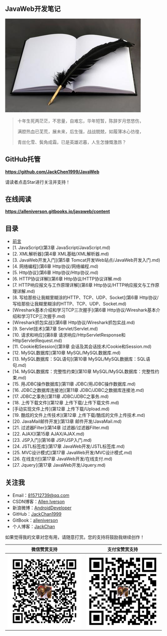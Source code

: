 ## JavaWeb开发笔记

![](assets/note.jpg)

> 十年生死两茫茫，不思量，自难忘，华年短暂，陈辞岁月悠悠伤，
>
> 满腔热血已芜荒，展未来，后生强，战战兢兢，如履薄冰心彷徨，
>
> 青丝化雪、鬓角成霜，已是英雄迟暮，人生怎慷慨激昂？

## GitHub托管

**https://github.com/JackChen1999/JavaWeb**

请读者点击Star进行关注并支持！

## 在线阅读

**https://alleniverson.gitbooks.io/javaweb/content**

## 目录

* [前言](README.md)
* [1. JavaScript](第3章 JavaScript/JavaScript.md)
* [2. XML解析器](第4章 XML基础/XML解析器.md)
* [3. JavaWeb开发入门](第5章 Tomcat开发Web站点/JavaWeb开发入门.md)
* [4. 网络编程](第6章 Http协议/网络编程.md)
* [5. Http协议](第6章 Http协议/Http协议.md)
* [6. HTTP协议详解](第6章 Http协议/HTTP协议详解.md)
* [7. HTTP响应报文与工作原理详解](第6章 Http协议/HTTP响应报文与工作原理详解.md)
* [8. 写给那些让我糊里糊涂的HTTP、TCP、UDP、Socket](第6章 Http协议/写给那些让我糊里糊涂的HTTP、TCP、UDP、Socket.md)
* [Wireshark基本介绍和学习TCP三次握手](第6章 Http协议/Wireshark基本介绍和学习TCP三次握手.md)
* [Wireshark抓包实战](第6章 Http协议/Wireshark抓包实战.md)
* [9. Servlet技术](第7章 Servlet/Servlet.md)
* [10. 请求和响应](第8章 请求响应/HttpServletResponse和HttpServletRequest.md)
* [11. Cookie和Session](第9章 会话及其会话技术/Cookie和Session.md)
* [12. MySQL数据库](第10章 MySQL/MySQL数据库.md)
* [13. MySQL数据库：SQL语句](第10章 MySQL/MySQL数据库：SQL语句.md)
* [14. MySQL数据库：完整性约束](第10章 MySQL/MySQL数据库：完整性约束.md)
* [15. 用JDBC操作数据库](第11章 JDBC/用JDBC操作数据库.md)
* [16. JDBC之数据库连接池](第11章 JDBC/JDBC之数据库连接池.md)
* [17. JDBC之事务](第11章 JDBC/JDBC之事务.md)
* [18. 上传下载文件](第12章 上传下载/上传下载文件.md)
* [手动实现文件上传](第12章 上传下载/Upload.md)
* [19. 酷炫的文件上传技术](第12章 上传下载/酷炫的文件上传技术.md)
* [20. JavaMail邮件开发](第13章 邮件开发/JavaMail.md)
* [21. 过滤器Filter](第14章 过滤器/过滤器Filter.md)
* [22. AJAX](第15章 AJAX/AJAX.md)
* [23. JSP入门](第16章 JSP/JSP入门.md)
* [24. JSTL标签库](第17章 JavaWeb开发/JSTL标签库.md)
* [25. MVC设计模式](第17章 JavaWeb开发/MVC设计模式.md)
* [26. 在线支付](第17章 JavaWeb开发/在线支付.md)
* [27. Jquery](第17章 JavaWeb开发/Jquery.md)

## 关注我

- Email：<815712739@qq.com>
- CSDN博客：[Allen Iverson](http://blog.csdn.net/axi295309066)
- 新浪微博：[AndroidDeveloper](http://weibo.com/u/1848214604?topnav=1&wvr=6&topsug=1&is_all=1)
- GitHub：[JackChan1999](https://github.com/JackChan1999)
- GitBook：[alleniverson](https://www.gitbook.com/@alleniverson)
- 个人博客：[JackChan](https://jackchan1999.github.io/)

如果觉得我的文章对您有用，请随意打赏。您的支持将鼓励我继续创作！

|                  微信赞赏支持                  |                 支付宝赞赏支持                  |
| :--------------------------------------: | :--------------------------------------: |
| <img src="assets/weixin.png" width="300" /> | <img src="assets/支付宝.jpg" width="300" /> |
